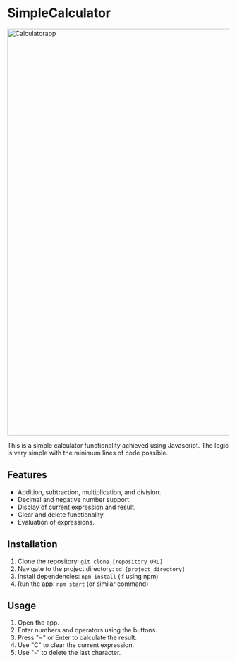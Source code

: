 # SimpleCalculator

<img width="1143" height="923" alt="Calculatorapp" src="https://github.com/user-attachments/assets/5c426574-9298-4363-9911-750fb9862827" />

This is a simple calculator functionality achieved using Javascript. The logic is very simple with the minimum lines of code possible.

## Features

*   Addition, subtraction, multiplication, and division.
*   Decimal and negative number support.
*   Display of current expression and result.
*   Clear and delete functionality.
*   Evaluation of expressions.

## Installation

1.  Clone the repository: `git clone [repository URL]`
2.  Navigate to the project directory: `cd [project directory]`
3.  Install dependencies: `npm install` (if using npm)
4.  Run the app: `npm start` (or similar command)

## Usage

1.  Open the app.
2.  Enter numbers and operators using the buttons.
3.  Press "=" or Enter to calculate the result.
4.  Use "C" to clear the current expression.
5.  Use "-" to delete the last character.
